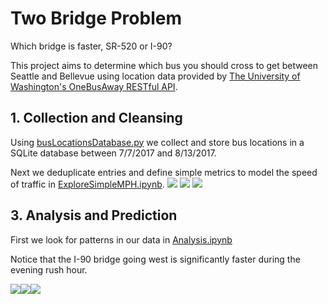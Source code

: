 # Two Bridge Problem

Which bridge is faster, SR-520 or I-90?

This project aims to determine which bus you should cross to get between Seattle and Bellevue using location data provided by [The University of Washington's OneBusAway RESTful API](http://developer.onebusaway.org/modules/onebusaway-application-modules/1.1.14/api/where/index.html).

## 1. Collection and Cleansing
Using [busLocationsDatabase.py](https://github.com/JonathanERuhnke/BridgeTrafficAnalysis-OneBusAway/blob/master/busLocationsDatabase.py) we collect and store bus locations in a SQLite database between 7/7/2017 and 8/13/2017.

Next we deduplicate entries and define simple metrics to model the speed of traffic in [ExploreSimpleMPH.ipynb](https://github.com/JonathanERuhnke/BridgeTrafficAnalysis-OneBusAway/blob/master/ExploreSimpleMPH.ipynb).
<img src="https://github.com/JonathanERuhnke/BridgeTrafficAnalysis-OneBusAway/blob/master/images/fig4_2.png">
<img src="https://github.com/JonathanERuhnke/BridgeTrafficAnalysis-OneBusAway/blob/master/images/fig5_3.png">
<img src="https://github.com/JonathanERuhnke/BridgeTrafficAnalysis-OneBusAway/blob/master/images/fig6_4.png">

## 3. Analysis and Prediction

First we look for patterns in our data in [Analysis.ipynb](https://github.com/JonathanERuhnke/BridgeTrafficAnalysis-OneBusAway/blob/master/Analysis.ipynb) 

Notice that the I-90 bridge going west is significantly faster during the evening rush hour.

<img src="https://github.com/JonathanERuhnke/BridgeTrafficAnalysis-OneBusAway/blob/master/images/analyze_fig1.png"><img src="https://github.com/JonathanERuhnke/BridgeTrafficAnalysis-OneBusAway/blob/master/images/analyze_fig2.png"><img src="https://github.com/JonathanERuhnke/BridgeTrafficAnalysis-OneBusAway/blob/master/images/analyze_fig3.png">
